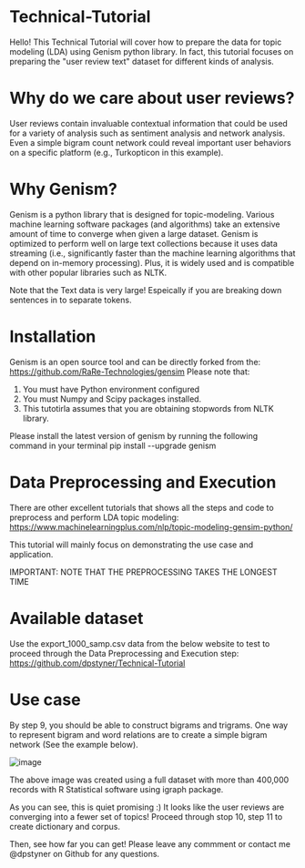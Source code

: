 # Technical-Tutorial
Hello! This Technical Tutorial will cover how to prepare the data for topic modeling (LDA) using Genism python library.
In fact, this tutorial focuses on preparing the "user review text" dataset for different kinds of analysis.

# Why do we care about user reviews?
User reviews contain invaluable contextual information that could be used for a variety of analysis such as sentiment analysis and network analysis. 
Even a simple bigram count network could reveal important user behaviors on a specific platform (e.g., Turkopticon in this example).

# Why Genism?
Genism is a python library that is designed for topic-modeling. 
Various machine learning software packages (and algorithms) take an extensive amount of time to converge when given a large dataset. Genism is optimized to perform well on large text collections because it uses data streaming (i.e., significantly faster than the machine learning algorithms that depend on in-memory processing).
Plus, it is widely used and is compatible with other popular libraries such as NLTK.

Note that the Text data is very large! Espeically if you are breaking down sentences in to separate tokens. 

# Installation
Genism is an open source tool and can be directly forked from the:
https://github.com/RaRe-Technologies/gensim
Please note that:
1) You must have Python environment configured
2) You must Numpy and Scipy packages installed.
3) This tutotirla assumes that you are obtaining stopwords from NLTK library. 

Please install the latest version of genism by running the following command in your terminal
pip install --upgrade genism


# Data Preprocessing and Execution 
There are other excellent tutorials that shows all the steps and code to preprocess and perform LDA topic modeling:
https://www.machinelearningplus.com/nlp/topic-modeling-gensim-python/

This tutorial will mainly focus on demonstrating the use case and application.

IMPORTANT: NOTE THAT THE PREPROCESSING TAKES THE LONGEST TIME

# Available dataset
Use the export_1000_samp.csv data from the below website to test to proceed through the Data Preprocessing and Execution step:
https://github.com/dpstyner/Technical-Tutorial

# Use case
By step 9, you should be able to construct bigrams and trigrams.
One way to represent bigram and word relations are to create a simple bigram network (See the example below).

![image](https://user-images.githubusercontent.com/48960071/117061012-850afa00-acd6-11eb-8a7d-9f3409e030b7.png)

The above image was created using a full dataset with more than 400,000 records with R Statistical software using igraph package. 

As you can see, this is quiet promising :) It looks like the user reviews are converging into a fewer set of topics!
Proceed through stop 10, step 11 to create dictionary and corpus. 

Then, see how far you can get! Please leave any commment or contact me @dpstyner on Github for any questions.

